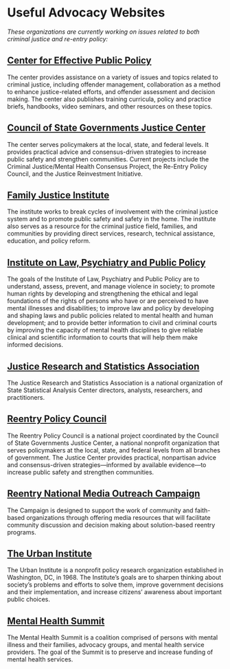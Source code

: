# Useful Advocacy Websites

*These organizations are currently working on issues related to both criminal justice and re-entry policy:*

## [Center for Effective Public Policy]

The center provides assistance on a variety of issues and topics related to criminal justice, including offender management, collaboration as a method to enhance justice-related efforts, and offender assessment and decision making. The center also publishes training curricula, policy and practice briefs, handbooks, video seminars, and other resources on these topics.

## [Council of State Governments Justice Center]

The center serves policymakers at the local, state, and federal levels. It provides practical advice and consensus-driven strategies to increase public safety and strengthen communities. Current projects include the Criminal Justice/Mental Health Consensus Project, the Re-Entry Policy Council, and the Justice Reinvestment Initiative.

## [Family Justice Institute]

The institute works to break cycles of involvement with the criminal justice system and to promote public safety and safety in the home. The institute also serves as a resource for the criminal justice field, families, and communities by providing direct services, research, technical assistance, education, and policy reform.

## [Institute on Law, Psychiatry and Public Policy]

The goals of the Institute of Law, Psychiatry and Public Policy are to understand, assess, prevent, and manage violence in society; to promote human rights by developing and strengthening the ethical and legal foundations of the rights of persons who have or are perceived to have mental illnesses and disabilities; to improve law and policy by developing and shaping laws and public policies related to mental health and human development; and to provide better information to civil and criminal courts by improving the capacity of mental health disciplines to give reliable clinical and scientific information to courts that will help them make informed decisions.

## [Justice Research and Statistics Association]

The Justice Research and Statistics Association is a national organization of State Statistical Analysis Center directors, analysts, researchers, and practitioners.

## [Reentry Policy Council]

The Reentry Policy Council is a national project coordinated by the Council of State Governments Justice Center, a national nonprofit organization that serves policymakers at the local, state, and federal levels from all branches of government. The Justice Center provides practical, nonpartisan advice and consensus-driven strategies—informed by available evidence—to increase public safety and strengthen communities.

## [Reentry National Media Outreach Campaign]

The Campaign is designed to support the work of community and faith-based organizations through offering media resources that will facilitate community discussion and decision making about solution-based reentry programs.

## [The Urban Institute]

The Urban Institute is a nonprofit policy research organization established in Washington, DC, in 1968. The Institute’s goals are to sharpen thinking about society’s problems and efforts to solve them, improve government decisions and their implementation, and increase citizens’ awareness about important public choices.

## [Mental Health Summit]

The Mental Health Summit is a coalition comprised of persons with mental illness and their families, advocacy groups, and mental health service providers. The goal of the Summit is to preserve and increase funding of mental health services. 

[Center for Effective Public Policy]: http://www.cepp.com/
[Council of State Governments Justice Center]: http://justicecenter.csg.org/
[Family Justice Institute]: http://www.familyjustice.org/
[Institute on Law, Psychiatry and Public Policy]: http://www.ilppp.virginia.edu/
[Justice Research and Statistics Association]: http://www.jrsainfo.org/
[Reentry Policy Council]: http://reentrypolicy.org/
[Reentry National Media Outreach Campaign]: http://www.outreachextensions.com/portfolio/view/reentry_national_media_outreach_campaign/
[The Urban Institute]: http://urbaninstitute.org/justice/index.cfm
[Mental Health Summit]: http://www.law.uchicago.edu/node/1284
